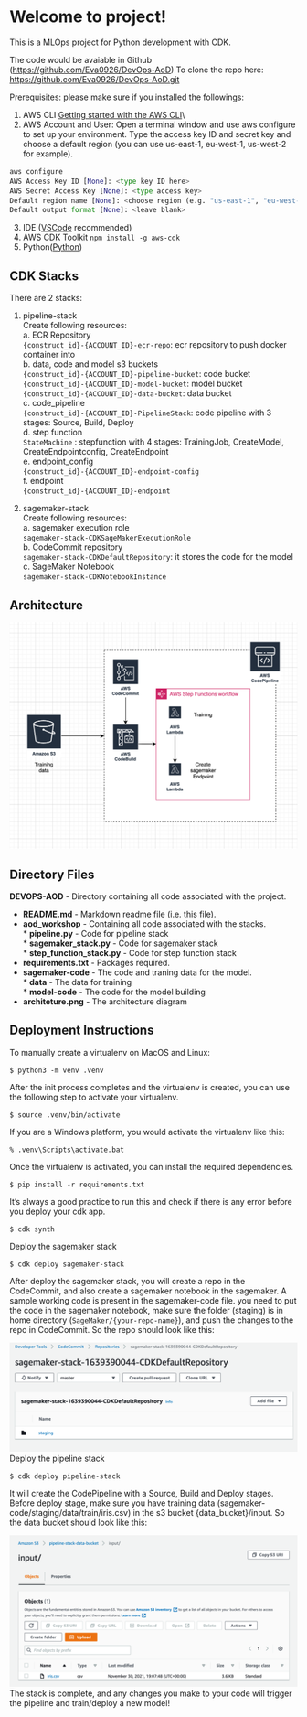 # Welcome to project!

This is a MLOps project for Python development with CDK.

The code would be avaiable in Github (https://github.com/Eva0926/DevOps-AoD)
To clone the repo here: https://github.com/Eva0926/DevOps-AoD.git

Prerequisites:
please make sure if you installed the followings:
1. AWS CLI [Getting started with the AWS CLI](https://docs.aws.amazon.com/cli/latest/userguide/cli-chap-getting-started.html)\
2. AWS Account and User:
Open a terminal window and use aws configure to set up your environment. Type the access key ID and secret key and choose a default region (you can use us-east-1, eu-west-1, us-west-2 for example).
```Python
aws configure
AWS Access Key ID [None]: <type key ID here>
AWS Secret Access Key [None]: <type access key>
Default region name [None]: <choose region (e.g. "us-east-1", "eu-west-1")>
Default output format [None]: <leave blank>
```

3. IDE ([VSCode](https://code.visualstudio.com/) recommended)
4. AWS CDK Toolkit 
`npm install -g aws-cdk`
5. Python([Python](https://www.python.org/downloads/))


## CDK Stacks
There are 2 stacks:
1. pipeline-stack\
Create following resources:\
a. ECR Repository\
`{construct_id}-{ACCOUNT_ID}-ecr-repo`: ecr repository to push docker container into\
b. data, code and model s3 buckets\
`{construct_id}-{ACCOUNT_ID}-pipeline-bucket`: code bucket\
`{construct_id}-{ACCOUNT_ID}-model-bucket`: model bucket\
`{construct_id}-{ACCOUNT_ID}-data-bucket`: data bucket\
c. code_pipeline\
`{construct_id}-{ACCOUNT_ID}-PipelineStack`: code pipeline with 3 stages: Source, Build, Deploy\
d. step function\
`StateMachine` : stepfunction with 4 stages: TrainingJob, CreateModel, CreateEndpointconfig, CreateEndpoint\
e. endpoint_config\
`{construct_id}-{ACCOUNT_ID}-endpoint-config`\
f. endpoint\
`{construct_id}-{ACCOUNT_ID}-endpoint`

2. sagemaker-stack\
Create following resources:\
a. sagemaker execution role\
`sagemaker-stack-CDKSageMakerExecutionRole`\
b. CodeCommit repository\
`sagemaker-stack-CDKDefaultRepository`: it stores the code for the model\
c. SageMaker Notebook\
`sagemaker-stack-CDKNotebookInstance`

## Architecture 
![architecture](architecture.png)

## Directory Files
**DEVOPS-AOD** - Directory containing all code associated with the project. 
- **README.md** - Markdown readme file (i.e. this file).  
- **aod_workshop** - Containing all code associated with the stacks.\
​      \* **pipeline.py**  - Code for pipeline stack\
​      \* **sagemaker_stack.py** - Code for sagemaker stack\
​      \* **step_function_stack.py**  - Code for step function stack
- **requirements.txt** - Packages required.
- **sagemaker-code** - The code and traning data for the model.\
      \* **data** - The data for training\
      \* **model-code** - The code for the model building
- **architeture.png** - The architecture diagram

## Deployment Instructions
To manually create a virtualenv on MacOS and Linux:

```
$ python3 -m venv .venv
```

After the init process completes and the virtualenv is created, you can use the following
step to activate your virtualenv.

```
$ source .venv/bin/activate
```

If you are a Windows platform, you would activate the virtualenv like this:

```
% .venv\Scripts\activate.bat
```

Once the virtualenv is activated, you can install the required dependencies.

```
$ pip install -r requirements.txt
```

It’s always a good practice to run this and check if there is any error before you deploy your cdk app.

```
$ cdk synth
```
Deploy the sagemaker stack
```
$ cdk deploy sagemaker-stack
```
After deploy the sagemaker stack, you will create a repo in the CodeCommit, and also create a sagemaker notebook in the sagemaker. A sample working code is present in the sagemaker-code file. you need to put the code in the sagemaker notebook, make sure the folder (staging) is in home directory (`SageMaker/{your-repo-name}`), and push the changes to the repo in CodeCommit.
So the repo should look like this:

![repo_example](repo-example.png)
Deploy the pipeline stack
```
$ cdk deploy pipeline-stack
```
It will create the CodePipeline with a Source, Build and Deploy stages. Before deploy stage, make sure you have training data (sagemaker-code/staging/data/train/iris.csv) in the s3 bucket {data_bucket}/input.
So the data bucket should look like this:

![bucket_example](data_bucket_example.png)
The stack is complete, and any changes you make to your code will trigger the pipeline and train/deploy a new model!

